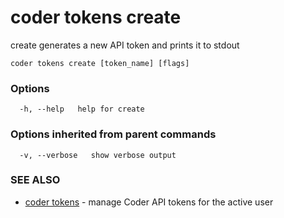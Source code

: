 # coder tokens create

create generates a new API token and prints it to stdout

```text
coder tokens create [token_name] [flags]
```

### Options

```text
  -h, --help   help for create
```

### Options inherited from parent commands

```text
  -v, --verbose   show verbose output
```

### SEE ALSO

- [coder tokens](coder_tokens.md) - manage Coder API tokens for the active user
